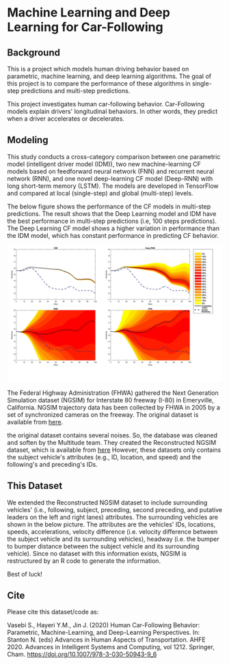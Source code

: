 # Machine Learning and Deep Learning for Car-Following
 
## Background

This is a project which models human driving behavior based on parametric, machine learning, and deep learning algorithms. The goal of this project is to compare the performance of these algorithms in single-step predictions and multi-step predictions. 

This project investigates human car-following behavior. Car-Following models explain drivers' longitudinal behaviors. In other words, they predict when a driver accelerates or decelerates.  

## Modeling

This study conducts a cross-category comparison between one parametric model (intelligent driver model (IDM)), two new machine-learning CF models based on feedforward neural network (FNN) and recurrent neural network (RNN), and one novel deep-learning CF model (Deep-RNN) with long short-term memory (LSTM). 
The models are developed in TensorFlow and compared at local (single-step) and global (multi-step) levels.

The below figure shows the performance of the CF models in multi-step predictions. The result shows that the Deep Learning model and IDM have the best performance in multi-step predictions (i.e, 100 steps predictions).
The Deep Learning CF model shows a higher variation in performance than the IDM model, which has constant performance in predicting CF behavior.

![alt text](https://github.com/sadvaseb/Machine-Learning-and-Deep-Learning-for-Car-Following/blob/master/Fig11-All-togather.jpg "Pic 1")



The Federal Highway Administration (FHWA) gathered the Next Generation Simulation dataset (NGSIM) for Interstate 80 freeway (I-80) in Emeryville, California. NGSIM trajectory data has been collected by FHWA in 2005 by a set of synchronized cameras on the freeway. The original dataset is available from [here](https://ops.fhwa.dot.gov/trafficanalysistools/ngsim.htm).

the original dataset contains several noises. So, the database was cleaned and soften by the Multitude team. They created the Reconstructed NGSIM dataset, which is available from [here](http://www.multitude-project.eu/reconstructed-ngsim.html) However, these datasets only contains the subject vehicle's attributes (e.g., ID, location, and speed) and the following's and preceding's IDs. 

## This Dataset
We extended the Reconstructed NGSIM dataset to include surrounding vehicles' (i.e., following, subject, preceding, second preceding, and putative leaders on the left and right lanes) attributes. The surrounding vehicles are shown in the below picture. The attributes are the vehicles' IDs, locations, speeds, accelerations, velocity difference (i.e. velocity difference between the subject vehicle and its surrounding vehicles), headway (i.e. the bumper to bumper distance between the subject vehicle and its surrounding vehicle). Since no dataset with this information exists, NGSIM is restructured by an R code to generate the information. 

Best of luck!

## Cite
Please cite this dataset/code as:

Vasebi S., Hayeri Y.M., Jin J. (2020) Human Car-Following Behavior: Parametric, Machine-Learning, and Deep-Learning Perspectives. In: Stanton N. (eds) Advances in Human Aspects of Transportation. AHFE 2020. Advances in Intelligent Systems and Computing, vol 1212. Springer, Cham. https://doi.org/10.1007/978-3-030-50943-9_6
 

